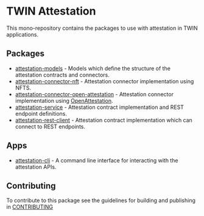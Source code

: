 # TWIN Attestation

This mono-repository contains the packages to use with attestation in TWIN applications.

## Packages

- [attestation-models](packages/attestation-models/README.md) - Models which define the structure of the attestation contracts and connectors.
- [attestation-connector-nft](packages/attestation-connector-nft/README.md) - Attestation connector implementation using NFTS.
- [attestation-connector-open-attestation](packages/attestation-connector-open-attestation/README.md) - Attestation connector implementation using [OpenAttestation](https://www.openattestation.com/).
- [attestation-service](packages/attestation-service/README.md) - Attestation contract implementation and REST endpoint definitions.
- [attestation-rest-client](packages/attestation-rest-client/README.md) - Attestation contract implementation which can connect to REST endpoints.

## Apps

- [attestation-cli](apps/attestation-cli/README.md) - A command line interface for interacting with the attestation APIs.

## Contributing

To contribute to this package see the guidelines for building and publishing in [CONTRIBUTING](./CONTRIBUTING.md)
